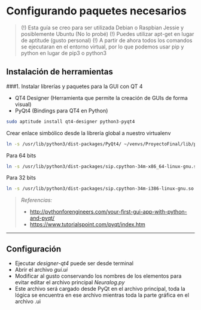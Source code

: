 # Configurando paquetes necesarios 

> (!) Esta guía se creo para ser utilizada Debian o Raspbian Jessie y posiblemente Ubuntu (No lo probé)
> (!) Puedes utilizar apt-get en lugar de aptitude (gusto personal)
> (!) A partir de ahora todos los comandos se ejecutaran en el entorno virtual, por lo que podemos usar pip y python en lugar de pip3 o python3

## Instalación de herramientas

###1. Instalar  librerías y paquetes para la GUI con QT 4

- QT4 Designer (Herramienta que permite la creación de GUIs de forma visual)
- PyQt4 (Bindings para QT4 en Python)

```bash
sudo aptitude install qt4-designer python3-pyqt4 
```

Crear enlace simbólico desde la librería global a nuestro virtualenv
```bash
ln -s /usr/lib/python3/dist-packages/PyQt4/ ~/venvs/ProyectoFinal/lib/python3.4/site-packages/
```

Para 64 bits
```bash
ln -s /usr/lib/python3/dist-packages/sip.cpython-34m-x86_64-linux-gnu.so ~/venvs/ProyectoFinal/lib/python3.4/site-packages/
```

Para 32 bits
```bash
ln -s /usr/lib/python3/dist-packages/sip.cpython-34m-i386-linux-gnu.so ~/venvs/ProyectoFinal/lib/python3.4/site-packages/
```

> *Referencias:*
> - http://pythonforengineers.com/your-first-gui-app-with-python-and-pyqt/
> - https://www.tutorialspoint.com/pyqt/index.htm

-------------------------------------------------------------------------------------------------------------------

## Configuración

- Ejecutar *designer-qt4* puede ser desde terminal
- Abrir el archivo *gui.ui*
- Modificar al gusto conservando los nombres de los elementos para evitar editar el archivo principal *Neuralog.py*
- Este archivo será cargado desde PyQt en el archivo principal, toda la lógica se encuentra en ese archivo mientras toda la parte gráfica en el archivo .ui
